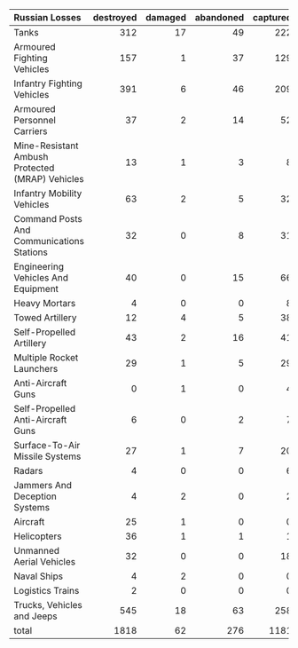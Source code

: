 | Russian Losses                                   |   destroyed |   damaged |   abandoned |   captured |   total |
|:-------------------------------------------------|------------:|----------:|------------:|-----------:|--------:|
| Tanks                                            |         312 |        17 |          49 |        222 |     600 |
| Armoured Fighting Vehicles                       |         157 |         1 |          37 |        129 |     324 |
| Infantry Fighting Vehicles                       |         391 |         6 |          46 |        209 |     652 |
| Armoured Personnel Carriers                      |          37 |         2 |          14 |         52 |     105 |
| Mine-Resistant Ambush Protected  (MRAP) Vehicles |          13 |         1 |           3 |          8 |      25 |
| Infantry Mobility Vehicles                       |          63 |         2 |           5 |         32 |     102 |
| Command Posts And Communications Stations        |          32 |         0 |           8 |         31 |      71 |
| Engineering Vehicles And Equipment               |          40 |         0 |          15 |         66 |     121 |
| Heavy Mortars                                    |           4 |         0 |           0 |          8 |      12 |
| Towed Artillery                                  |          12 |         4 |           5 |         38 |      59 |
| Self-Propelled Artillery                         |          43 |         2 |          16 |         41 |     102 |
| Multiple Rocket Launchers                        |          29 |         1 |           5 |         29 |      64 |
| Anti-Aircraft Guns                               |           0 |         1 |           0 |          4 |       5 |
| Self-Propelled Anti-Aircraft Guns                |           6 |         0 |           2 |          7 |      15 |
| Surface-To-Air Missile Systems                   |          27 |         1 |           7 |         20 |      55 |
| Radars                                           |           4 |         0 |           0 |          6 |      10 |
| Jammers And Deception Systems                    |           4 |         2 |           0 |          2 |       8 |
| Aircraft                                         |          25 |         1 |           0 |          0 |      26 |
| Helicopters                                      |          36 |         1 |           1 |          1 |      39 |
| Unmanned Aerial Vehicles                         |          32 |         0 |           0 |         18 |      50 |
| Naval Ships                                      |           4 |         2 |           0 |          0 |       6 |
| Logistics Trains                                 |           2 |         0 |           0 |          0 |       2 |
| Trucks, Vehicles and Jeeps                       |         545 |        18 |          63 |        258 |     884 |
| total                                            |        1818 |        62 |         276 |       1181 |    3337 |